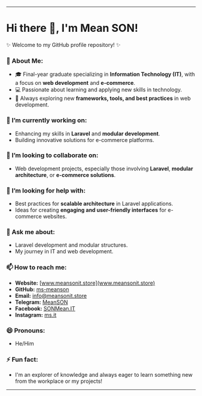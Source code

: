 
---

# Hi there 👋, I'm Mean SON!

✨ Welcome to my GitHub profile repository! ✨

### 🌟 About Me:
- 🎓 Final-year graduate specializing in **Information Technology (IT)**, with a focus on **web development** and **e-commerce**.  
- 💻 Passionate about learning and applying new skills in technology.  
- 🌱 Always exploring new **frameworks, tools, and best practices** in web development.

### 🔭 I’m currently working on:
- Enhancing my skills in **Laravel** and **modular development**.  
- Building innovative solutions for e-commerce platforms.  

### 👯 I’m looking to collaborate on:
- Web development projects, especially those involving **Laravel**, **modular architecture**, or **e-commerce solutions**.

### 🤔 I’m looking for help with:
- Best practices for **scalable architecture** in Laravel applications.  
- Ideas for creating **engaging and user-friendly interfaces** for e-commerce websites.

### 💬 Ask me about:
- Laravel development and modular structures.  
- My journey in IT and web development.  

### 📫 How to reach me:
- **Website:** [www.meansonit.store](www.meansonit.store)  
- **GitHub:** [ms-meanson](https://github.com/ms-meanson)  
- **Email:** [info@meansonit.store](mailto:info@meansonit.store)
- **Telegram:** [MeanSON](https://t.me/MeanSON)  
- **Facebook:** [SONMean.IT](https://www.facebook.com/SONMean.IT)  
- **Instagram:** [ms.it](https://www.instagram.com/_ms.it)

### 😄 Pronouns:
- He/Him  

### ⚡ Fun fact:
- I'm an explorer of knowledge and always eager to learn something new from the workplace or my projects!

--- 
